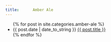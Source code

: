 ```yaml
---
title:      Amber Ale
---
```


<ul>
  {% for post in site.categories.amber-ale %}
    <li>
      {{ post.date | date_to_string }}
      <a href="{{ post.url }}">{{ post.title }}</a>
    </li>
  {% endfor %}
</ul>
